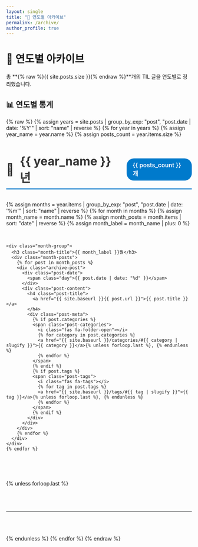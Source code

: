 ```yaml
---
layout: single
title: "📅 연도별 아카이브"
permalink: /archive/
author_profile: true
---
```


# 📅 연도별 아카이브

총 **{% raw %}{{ site.posts.size }}{% endraw %}**개의 TIL 글을 연도별로 정리했습니다.

## 📊 연도별 통계

{% raw %}
{% assign years = site.posts | group_by_exp: "post", "post.date | date: '%Y'" | sort: "name" | reverse %}
{% for year in years %}
{% assign year_name = year.name %}
{% assign posts_count = year.items.size %}
<div class="year-section" id="year-{{ year_name }}">
  <h2 class="year-title">
    <span class="year-icon">📅</span>
    {{ year_name }}년
    <span class="year-count">{{ posts_count }}개</span>
  </h2>
  
  <div class="year-posts">
    {% assign months = year.items | group_by_exp: "post", "post.date | date: '%m'" | sort: "name" | reverse %}
    {% for month in months %}
    {% assign month_name = month.name %}
    {% assign month_posts = month.items | sort: "date" | reverse %}
    {% assign month_label = month_name | plus: 0 %}
    
    <div class="month-group">
      <h3 class="month-title">{{ month_label }}월</h3>
      <div class="month-posts">
        {% for post in month_posts %}
        <div class="archive-post">
          <div class="post-date">
            <span class="day">{{ post.date | date: "%d" }}</span>
          </div>
          <div class="post-content">
            <h4 class="post-title">
              <a href="{{ site.baseurl }}{{ post.url }}">{{ post.title }}</a>
            </h4>
            <div class="post-meta">
              {% if post.categories %}
              <span class="post-categories">
                <i class="fas fa-folder-open"></i>
                {% for category in post.categories %}
                <a href="{{ site.baseurl }}/categories/#{{ category | slugify }}">{{ category }}</a>{% unless forloop.last %}, {% endunless %}
                {% endfor %}
              </span>
              {% endif %}
              {% if post.tags %}
              <span class="post-tags">
                <i class="fas fa-tags"></i>
                {% for tag in post.tags %}
                <a href="{{ site.baseurl }}/tags/#{{ tag | slugify }}">{{ tag }}</a>{% unless forloop.last %}, {% endunless %}
                {% endfor %}
              </span>
              {% endif %}
            </div>
          </div>
        </div>
        {% endfor %}
      </div>
    </div>
    {% endfor %}
  </div>
</div>

{% unless forloop.last %}
<hr class="year-divider">
{% endunless %}
{% endfor %}
{% endraw %}

<style>
.year-section {
  margin-bottom: 4rem;
}

.year-title {
  display: flex;
  align-items: center;
  gap: 1rem;
  color: #333;
  border-bottom: 3px solid #007acc;
  padding-bottom: 0.5rem;
  margin-bottom: 2rem;
  font-size: 2rem;
}

.year-icon {
  font-size: 2rem;
}

.year-count {
  background-color: #007acc;
  color: white;
  padding: 0.5rem 1rem;
  border-radius: 20px;
  font-size: 1rem;
  font-weight: 600;
}

.year-posts {
  display: grid;
  gap: 2rem;
}

.month-group {
  border-left: 3px solid #e9ecef;
  padding-left: 1.5rem;
  position: relative;
}

.month-group::before {
  content: '';
  position: absolute;
  left: -6px;
  top: 0;
  width: 9px;
  height: 9px;
  background-color: #007acc;
  border-radius: 50%;
}

.month-title {
  color: #007acc;
  font-size: 1.3rem;
  margin: 0 0 1rem 0;
  font-weight: 600;
}

.month-posts {
  display: grid;
  gap: 1rem;
}

.archive-post {
  display: flex;
  gap: 1rem;
  padding: 1rem;
  border: 1px solid #f0f0f0;
  border-radius: 8px;
  background-color: #fff;
  transition: all 0.3s ease;
}

.archive-post:hover {
  border-color: #007acc;
  box-shadow: 0 4px 12px rgba(0,0,0,0.1);
  transform: translateX(5px);
}

.post-date {
  flex-shrink: 0;
  width: 50px;
  height: 50px;
  background-color: #007acc;
  color: white;
  border-radius: 50%;
  display: flex;
  align-items: center;
  justify-content: center;
  font-weight: bold;
  font-size: 1.1rem;
}

.post-content {
  flex: 1;
}

.post-title {
  margin: 0 0 0.5rem 0;
  font-size: 1.1rem;
}

.post-title a {
  color: #333;
  text-decoration: none;
  transition: color 0.2s ease;
}

.post-title a:hover {
  color: #007acc;
}

.post-meta {
  display: flex;
  flex-wrap: wrap;
  gap: 0.75rem;
  font-size: 0.8rem;
  color: #666;
}

.post-meta span {
  display: flex;
  align-items: center;
  gap: 0.25rem;
}

.post-meta a {
  color: #007acc;
  text-decoration: none;
}

.post-meta a:hover {
  text-decoration: underline;
}

.year-divider {
  border: none;
  border-top: 3px solid #e9ecef;
  margin: 4rem 0;
}

@media (max-width: 768px) {
  .year-title {
    flex-direction: column;
    align-items: flex-start;
    gap: 0.5rem;
    font-size: 1.5rem;
  }
  
  .archive-post {
    flex-direction: column;
    gap: 0.5rem;
    text-align: center;
  }
  
  .post-date {
    align-self: center;
  }
  
  .month-group {
    padding-left: 1rem;
  }
}
</style> 